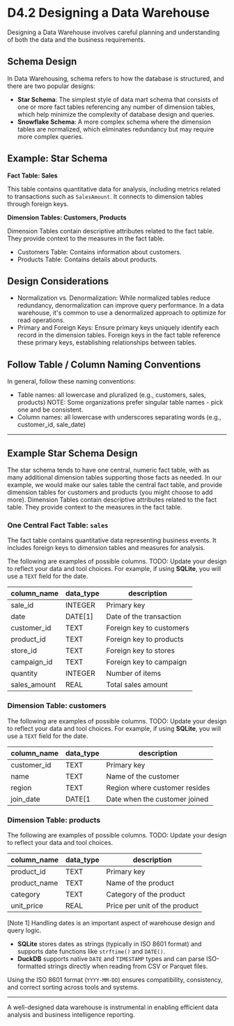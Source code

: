 # D4.2 Designing a Data Warehouse

Designing a Data Warehouse involves careful planning and understanding of both the data and the business requirements. 

## Schema Design

In Data Warehousing, schema refers to how the database is structured, and there are two popular designs:

- **Star Schema**: The simplest style of data mart schema that consists of one or more fact tables referencing any number of dimension tables, which help minimize the complexity of database design and queries.
- **Snowflake Schema**: A more complex schema where the dimension tables are normalized, which eliminates redundancy but may require more complex queries.

## Example: Star Schema

**Fact Table: Sales**

This table contains quantitative data for analysis, including metrics related to transactions such as `SalesAmount`. 
It connects to dimension tables through foreign keys.

**Dimension Tables: Customers, Products**

Dimension Tables contain descriptive attributes related to the fact table. They provide context to the measures in the fact table.
  
- Customers Table: Contains information about customers.
- Products Table: Contains details about products.

## Design Considerations

- Normalization vs. Denormalization: While normalized tables reduce redundancy, denormalization can improve query performance. In a data warehouse, it's common to use a denormalized approach to optimize for read operations.
- Primary and Foreign Keys: Ensure primary keys uniquely identify each record in the dimension tables. Foreign keys in the fact table reference these primary keys, establishing relationships between tables.

## Follow Table / Column Naming Conventions

In general, follow these naming conventions:

- Table names: all lowercase and pluralized (e.g., customers, sales, products) NOTE: Some organizations prefer singular table names - pick one and be consistent.
- Column names: all lowercase with underscores separating words (e.g., customer_id, sale_date)
  
---

## Example Star Schema Design

The star schema tends to have one central, numeric fact table, with as many additional dimension tables supporting those facts as needed. 
In our example, we would make our sales table the central fact table, and provide dimension tables for customers and products (you might choose to add more). 
Dimension Tables contain descriptive attributes related to the fact table. They provide context to the measures in the fact table.

### One Central Fact Table: `sales`

The fact table contains quantitative data representing business events.
It includes foreign keys to dimension tables and measures for analysis.

The following are examples of possible columns.
TODO: Update your design to reflect your data and tool choices. 
For example, if using **SQLite**, you will use a `TEXT` field for the date.


| column_name     | data_type | description                     |
|-----------------|-----------|---------------------------------|
| sale_id         | INTEGER   | Primary key                     |
| date            | DATE[1]   | Date of the transaction         |
| customer_id     | TEXT      | Foreign key to customers        |
| product_id      | TEXT      | Foreign key to products         |
| store_id        | TEXT      | Foreign key to stores           |
| campaign_id     | TEXT      | Foreign key to campaign         |
| quantity        | INTEGER   | Number of items                 |
| sales_amount    | REAL      | Total sales amount              |

### Dimension Table: customers

The following are examples of possible columns.
TODO: Update your design to reflect your data and tool choices. 
For example, if using **SQLite**, you will use a `TEXT` field for the date.

| column_name | data_type | description                       |
|-------------|-----------|-----------------------------------|
| customer_id | TEXT      | Primary key                       |
| name        | TEXT      | Name of the customer              |
| region      | TEXT      | Region where customer resides     |
| join_date   | DATE[1    | Date when the customer joined     |

### Dimension Table: products

The following are examples of possible columns.
TODO: Update your design to reflect your data and tool choices. 

| column_name  | data_type | description                      |
|--------------|-----------|----------------------------------|
| product_id   | TEXT      | Primary key                      |
| product_name | TEXT      | Name of the product              |
| category     | TEXT      | Category of the product          |
| unit_price   | REAL      | Price per unit of the product    |


[Note 1] Handling dates is an important aspect of warehouse design and query logic.

- **SQLite** stores dates as strings (typically in ISO 8601 format) and supports date functions like `strftime()` and `DATE()`.
- **DuckDB** supports native `DATE` and `TIMESTAMP` types and can parse ISO-formatted strings directly when reading from CSV or Parquet files.

Using the ISO 8601 format (`YYYY-MM-DD`) ensures compatibility, consistency, and correct sorting across tools and systems.

---

A well-designed data warehouse is instrumental in enabling efficient data analysis and business intelligence reporting. 
